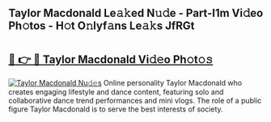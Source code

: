 ## Taylor Macdonald Le𝚊𝚔ed N𝚞𝚍e - Part-I1m Vi𝚍eo Ph𝚘tos - H𝚘t O𝚗lyf𝚊ns Le𝚊𝚔s JfRGt

# <h2><a href="http://hf86rp6.feru.top/?c=Taylor+Macdonald">🔗 👉 🔴 Taylor Macdonald Vi𝚍𝚎o Ph𝚘t𝚘𝚜</a></h2>

[![Taylor Macdonald Nu𝚍𝚎s](https://i.imgur.com/0TWrTi3.gif)](http://hf86rp6.feru.top/?c=Taylor+Macdonald)
Online personality Taylor Macdonald who creates engaging lifestyle and dance content, featuring solo and collaborative dance trend performances and mini vlogs. The role of a public figure Taylor Macdonald is to serve the best interests of society. 
